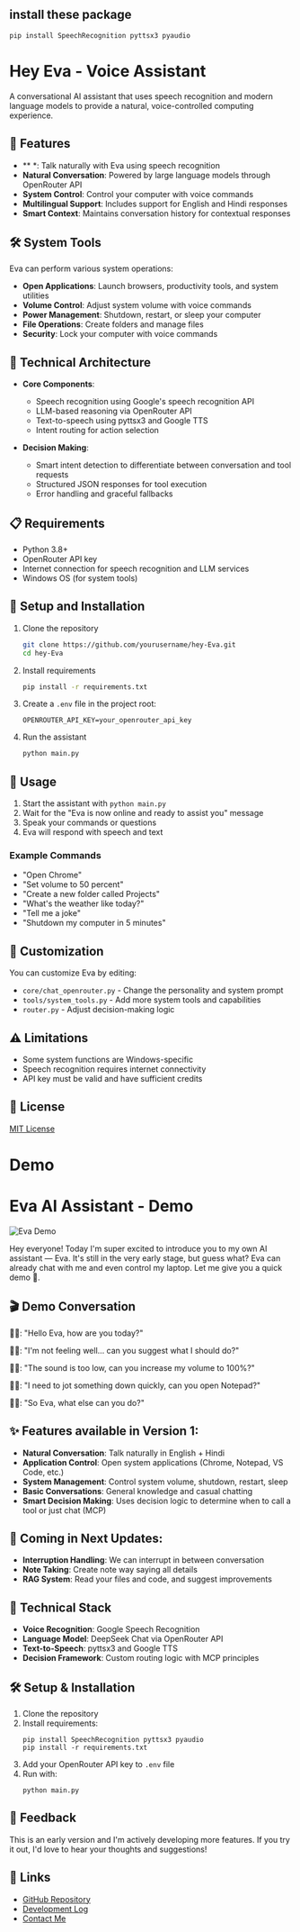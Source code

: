 ## install these package 
`pip install SpeechRecognition pyttsx3 pyaudio`


# Hey Eva - Voice Assistant

A conversational AI assistant that uses speech recognition and modern language models to provide a natural, voice-controlled computing experience.

## 🌟 Features

- **
*: Talk naturally with Eva using speech recognition
- **Natural Conversation**: Powered by large language models through OpenRouter API
- **System Control**: Control your computer with voice commands
- **Multilingual Support**: Includes support for English and Hindi responses
- **Smart Context**: Maintains conversation history for contextual responses

## 🛠️ System Tools

Eva can perform various system operations:

- **Open Applications**: Launch browsers, productivity tools, and system utilities
- **Volume Control**: Adjust system volume with voice commands
- **Power Management**: Shutdown, restart, or sleep your computer
- **File Operations**: Create folders and manage files
- **Security**: Lock your computer with voice commands

## 🔧 Technical Architecture

- **Core Components**:
  - Speech recognition using Google's speech recognition API
  - LLM-based reasoning via OpenRouter API
  - Text-to-speech using pyttsx3 and Google TTS
  - Intent routing for action selection

- **Decision Making**:
  - Smart intent detection to differentiate between conversation and tool requests
  - Structured JSON responses for tool execution
  - Error handling and graceful fallbacks

## 📋 Requirements

- Python 3.8+
- OpenRouter API key
- Internet connection for speech recognition and LLM services
- Windows OS (for system tools)

## 🚀 Setup and Installation

1. Clone the repository
   ```bash
   git clone https://github.com/yourusername/hey-Eva.git
   cd hey-Eva
   ```

2. Install requirements
   ```bash
   pip install -r requirements.txt
   ```

3. Create a `.env` file in the project root:
   ```
   OPENROUTER_API_KEY=your_openrouter_api_key
   ```

4. Run the assistant
   ```bash
   python main.py
   ```

## 📢 Usage

1. Start the assistant with `python main.py`
2. Wait for the "Eva is now online and ready to assist you" message
3. Speak your commands or questions
4. Eva will respond with speech and text

### Example Commands

- "Open Chrome"
- "Set volume to 50 percent"
- "Create a new folder called Projects"
- "What's the weather like today?"
- "Tell me a joke"
- "Shutdown my computer in 5 minutes"

## 🔄 Customization

You can customize Eva by editing:

- `core/chat_openrouter.py` - Change the personality and system prompt
- `tools/system_tools.py` - Add more system tools and capabilities
- `router.py` - Adjust decision-making logic

## ⚠️ Limitations

- Some system functions are Windows-specific
- Speech recognition requires internet connectivity
- API key must be valid and have sufficient credits

## 📜 License

[MIT License](LICENSE)



# Demo

# Eva AI Assistant - Demo

![Eva Demo](https://your-image-url-here.com/Eva-demo.png)

Hey everyone! Today I'm super excited to introduce you to my own AI assistant — Eva. It's still in the very early stage, but guess what? Eva can already chat with me and even control my laptop. Let me give you a quick demo 🚀.

## 🎬 Demo Conversation

👨‍💻: "Hello Eva, how are you today?"

👨‍💻: "I'm not feeling well… can you suggest what I should do?"

👨‍💻: "The sound is too low, can you increase my volume to 100%?"

👨‍💻: "I need to jot something down quickly, can you open Notepad?"


👨‍💻: "So Eva, what else can you do?"

## ✨ Features available in Version 1:

- **Natural Conversation**: Talk naturally in English + Hindi
- **Application Control**: Open system applications (Chrome, Notepad, VS Code, etc.)
- **System Management**: Control system volume, shutdown, restart, sleep
- **Basic Conversations**: General knowledge and casual chatting
- **Smart Decision Making**: Uses decision logic to determine when to call a tool or just chat (MCP)

## 🚀 Coming in Next Updates:

- **Interruption Handling**: We can interrupt in between conversation
- **Note Taking**: Create note way saying all details
- **RAG System**: Read your files and code, and suggest improvements

## 🔧 Technical Stack

- **Voice Recognition**: Google Speech Recognition
- **Language Model**: DeepSeek Chat via OpenRouter API
- **Text-to-Speech**: pyttsx3 and Google TTS
- **Decision Framework**: Custom routing logic with MCP principles

## 🛠️ Setup & Installation

1. Clone the repository
2. Install requirements:
   ```
   pip install SpeechRecognition pyttsx3 pyaudio
   pip install -r requirements.txt
   ```
3. Add your OpenRouter API key to `.env` file
4. Run with:
   ```
   python main.py
   ```

## 📝 Feedback

This is an early version and I'm actively developing more features. If you try it out, I'd love to hear your thoughts and suggestions!

## 🔗 Links

- [GitHub Repository](https://github.com/yourusername/Eva)
- [Development Log](https://your-blog-or-site.com)
- [Contact Me](mailto:your-email@example.com)

